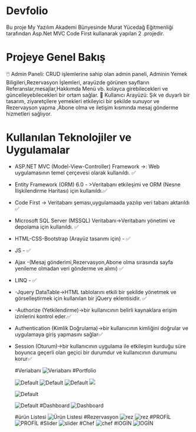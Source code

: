 #  Devfolio
Bu proje My Yazılım Akademi Bünyesinde Murat Yücedağ Eğitmenliği tarafından  Asp.Net MVC Code First kullanarak yapılan 2 .projedir.

# Projeye Genel Bakış

🖱️ Admin Paneli: CRUD işlemlerine sahip olan admin paneli, Adminin Yemek Biligileri,Rezervasyon İşlemleri, arayüzde görünen sayfların Referanslar,mesajlar,Hakkımda Menü vb. kolayca girebilecekleri ve güncelleyebilecekleri bir ortam sağlar.
👤 Kullanıcı Arayüzü: Şık ve duyarlı bir tasarım, ziyaretçilere yemekleri etkileyici bir şekilde sunuyor ve Rezervayson yapma ,Abone olma ve iletişim kısmında mesaj gönderme hizmetleri sağlıyor.


# Kullanılan Teknolojiler ve Uygulamalar
- ASP.NET MVC (Model-View-Controller) Framework ->: Web uygulamasının temel çerçevesi olarak kullanıldı. ✅
- Entity Framework (ORM) 6.0 - >Veritabanı etkileşimi ve ORM (Nesne İlişkilendirme Haritası) için kullanıldı.✅
-  Code First -> Veritabanı şeması,uygulamaada yazılıp veri tabanı aktarıldı ✅
- Microsoft SQL Server (MSSQL) Veritabanı->Veritabanı yönetimi ve depolama için kullanıldı. ✅
- HTML-CSS-Bootstrap (Arayüz tasarımı için) - ✅
- JS - ✅
- Ajax -(Mesaj gönderimi,Rezervasyon,Abone olma sırasında sayfa yenileme olmadan veri gönderme ve alımı) ✅
- LINQ - ✅
- -Jquery DataTable->HTML tablolarını etkili bir şekilde yönetmek ve görselleştirmek için kullanılan bir jQuery eklentisidir. ✅
- -Authorize (Yetkilendirme)->bir kullanıcının belirli kaynaklara erişim izinlerini kontrol eder.✅
- Authentication (Kimlik Doğrulama)->bir kullanıcının kimliğini doğrular ve uygulamaya giriş yapmasını sağlar✅
- Session (Oturum)->bir kullanıcının uygulama ile etkileşim kurduğu süre boyunca geçerli olan geçici bir durumdur ve kullanıcının durumunu korur✅

  #Veriabanı
   ![Veriabanı](https://github.com/busenurdmb/TasteFoodIt/blob/master/TasteFoodIt/Templates/img/veritaban%C4%B1.png)
  #Portfolio
  
   ![Default](https://github.com/busenurdmb/TasteFoodIt/blob/master/TasteFoodIt/Templates/img/Default1.jpeg)
   ![Default](https://github.com/busenurdmb/TasteFoodIt/blob/master/TasteFoodIt/Templates/img/Default3.jpeg)
   ![Default](https://github.com/busenurdmb/TasteFoodIt/blob/master/TasteFoodIt/Templates/img/Defaultm.jpeg)
   ![](https://github.com/busenurdmb/TasteFoodIt/blob/master/TasteFoodIt/Templates/img/%C4%B0statislikler.jpeg)
  
   ![Default](https://github.com/busenurdmb/TasteFoodIt/blob/master/TasteFoodIt/Templates/img/default2.jpeg)
  
   ![Default](https://github.com/busenurdmb/TasteFoodIt/blob/master/TasteFoodIt/Templates/img/Defalt4.jpeg)
   #Dashboard
   ![Dashboard](https://github.com/busenurdmb/TasteFoodIt/blob/master/TasteFoodIt/Templates/img/Dashboard.jpeg)

  #ürün Listesi
   ![Ürün Listesi](https://github.com/busenurdmb/TasteFoodIt/blob/master/TasteFoodIt/Templates/img/%C3%9Cr%C3%BCner.jpeg)
  #Rezervasyon 
   ![rez](https://github.com/busenurdmb/TasteFoodIt/blob/master/TasteFoodIt/Templates/img/rezervasyon%20listesi.jpeg)
   ![rez](https://github.com/busenurdmb/TasteFoodIt/blob/master/TasteFoodIt/Templates/img/rezervasyon.jpeg)
   #PROFİL
   ![PROFİL](https://github.com/busenurdmb/TasteFoodIt/blob/master/TasteFoodIt/Templates/img/Profile.jpeg)
    #Slider
  ![slider](https://github.com/busenurdmb/TasteFoodIt/blob/master/TasteFoodIt/Templates/img/slider.jpeg)
  #Chef
  ![chef](https://github.com/busenurdmb/TasteFoodIt/blob/master/TasteFoodIt/Templates/img/chef.jpeg)
   #lOGİN
  ![lOGİN](https://github.com/busenurdmb/TasteFoodIt/blob/master/TasteFoodIt/Templates/img/Login.jpeg)
